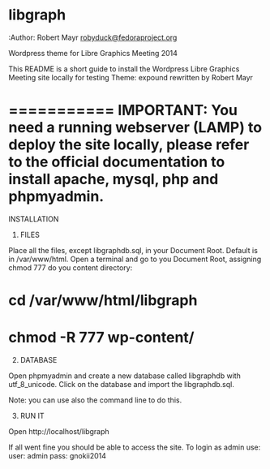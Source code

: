 libgraph
===========

:Author: Robert Mayr <robyduck@fedoraproject.org>

Wordpress theme for Libre Graphics Meeting 2014

This README is a short guide to install the Wordpress Libre Graphics Meeting
site locally for testing
Theme: expound rewritten by Robert Mayr

===========
IMPORTANT: You need a running webserver (LAMP) to deploy the site locally,
please refer to the official documentation to install apache, mysql, php and
phpmyadmin.
===========

INSTALLATION

1) FILES

Place all the files, except libgraphdb.sql, in your Document Root. Default is
in /var/www/html. Open a terminal and go to you Document Root, assigning chmod
777 do you content directory:

 # cd /var/www/html/libgraph
 # chmod -R 777 wp-content/

2) DATABASE

Open phpmyadmin and create a new database called libgraphdb with utf_8_unicode.
Click on the database and import the libgraphdb.sql.

Note: you can use also the command line to do this.

3) RUN IT

Open http://localhost/libgraph

If all went fine you should be able to access the site.
To login as admin use:
 user: admin
 pass: gnokii2014
